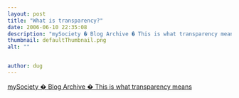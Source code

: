 ```yaml
---
layout: post
title: "What is transparency?"
date: 2006-06-10 22:35:08
description: "mySociety � Blog Archive � This is what transparency means&#8230;"
thumbnail: defaultThumbnail.png
alt: ""


author: dug
---
```


<p><a title="mySociety � Blog Archive � This is what transparency means" href="http://www.mysociety.org/?p=220#comments">mySociety � Blog Archive � This is what transparency means</a></p>
